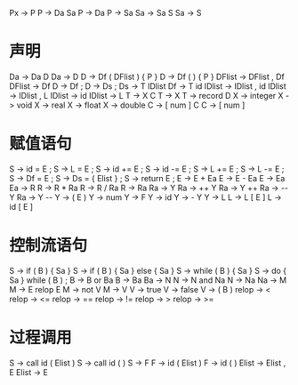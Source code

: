 Px -> P
P -> Da Sa
P -> Da
P -> Sa
Sa -> Sa S
Sa -> S


# 声明
Da -> Da D
Da -> D
D -> Df ( DFlist ) { P }
D -> Df ( ) { P }
DFlist -> DFlist , Df
DFlist -> Df
D -> Df ;
D -> Ds ;
Ds -> T IDlist
Df -> T id
IDlist -> IDlist , id
IDlist -> IDlist , L
IDlist -> id
IDlist -> L
T -> X C
T -> X
T -> record D
X -> integer
X -> void
X -> real
X -> float
X -> double
C -> [ num ] C
C -> [ num ]


# 赋值语句
S -> id = E ;
S -> L = E ;
S -> id += E ;
S -> id -= E ;
S -> L += E ;
S -> L -= E ;
S -> Df = E ;
S -> Ds = { Elist } ;
S -> return E ;
E -> E + Ea
E -> E - Ea
E -> Ea
Ea -> R
R -> R * Ra
R -> R / Ra
R -> Ra
Ra -> Y
Ra -> ++ Y
Ra -> Y ++
Ra -> -- Y
Ra -> Y --
Y -> ( E )
Y -> num
Y -> F
Y -> id
Y -> - Y
Y -> L
L -> L [ E ]
L -> id [ E ]


# 控制流语句
S -> if ( B ) { Sa }
S -> if ( B ) { Sa } else { Sa }
S -> while ( B ) { Sa }
S -> do { Sa } while ( B ) ;
B -> B or Ba
B -> Ba
Ba -> N
N -> N and Na
N -> Na
Na -> M
M -> E relop E
M -> not V
M -> V
V -> true
V -> false
V -> ( B )
relop -> <
relop -> <=
relop -> ==
relop -> !=
relop -> >
relop -> >=


# 过程调用
S -> call id ( Elist )
S -> call id ( )
S -> F
F -> id ( Elist )
F -> id ( )
Elist -> Elist , E
Elist -> E
